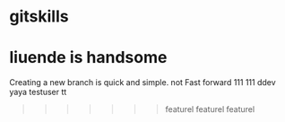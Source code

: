 # gitskills
# liuende is handsome
Creating a new branch is quick and simple.
not Fast forward
111
111
ddev  
yaya
testuser
tt
>>>>>>> featurel
>>>>>>> featurel
>>>>>>> featurel
